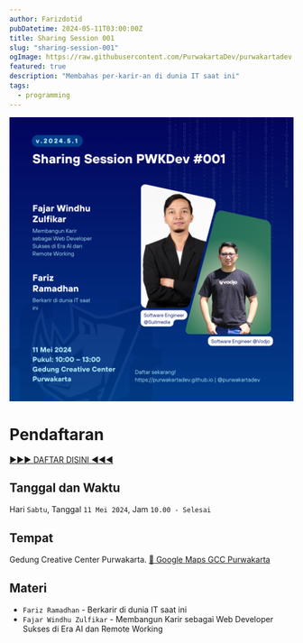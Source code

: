 ```yaml
---
author: Farizdotid
pubDatetime: 2024-05-11T03:00:00Z
title: Sharing Session 001
slug: "sharing-session-001"
ogImage: https://raw.githubusercontent.com/PurwakartaDev/purwakartadev.github.io/main/src/assets/images/sharsess_pwkdev_001.png
featured: true
description: "Membahas per-karir-an di dunia IT saat ini"
tags:
  - programming
---
```


![Sharing Session 001 - Purwakarta Dev](https://raw.githubusercontent.com/PurwakartaDev/purwakartadev.github.io/main/src/assets/images/sharsess_pwkdev_001.png)

# Pendaftaran

[▶️▶️▶️ DAFTAR DISINI ◀️◀️◀️](https://forms.gle/s8SbkLRM6Q5PSjmv8)

## Tanggal dan Waktu

Hari `Sabtu`, Tanggal `11 Mei 2024`, Jam `10.00 - Selesai`

## Tempat

Gedung Creative Center Purwakarta. [📍 Google Maps GCC Purwakarta](https://maps.app.goo.gl/jtHUjyGAewLBSczx7)

## Materi

- `Fariz Ramadhan` - Berkarir di dunia IT saat ini
- `Fajar Windhu Zulfikar` - Membangun Karir sebagai Web Developer Sukses di Era AI dan Remote Working
